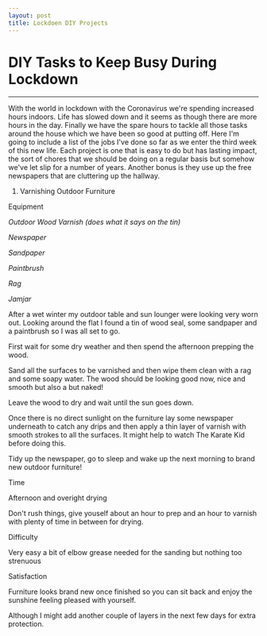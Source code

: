 ```yaml
---
layout: post
title: Lockdoen DIY Projects
---
```


# DIY Tasks to Keep Busy During Lockdown

-----


With the world in lockdown with the Coronavirus we're spending increased hours indoors. Life has slowed down and it seems as though there are more hours in the day. Finally we have the spare hours to tackle all those tasks around the house which we have been so good at putting off.
Here I'm going to include a list of the jobs I've done so far as we enter the third week of this new life. Each project is one that is easy to do but has lasting impact, the sort of chores that we should be doing on a regular basis but somehow we've let slip for a number of years. Another bonus is they use up the free newspapers that are cluttering up the hallway.

1. Varnishing Outdoor Furniture

Equipment

*Outdoor Wood Varnish (does what it says on the tin)*

*Newspaper*

*Sandpaper*

*Paintbrush*

*Rag*

*Jamjar*



After a wet winter my outdoor table and sun lounger were looking very worn out. Looking around the flat I found a tin of wood seal, some sandpaper and a paintbrush so I was all set to go.

First wait for some dry weather and then spend the afternoon prepping the wood.

Sand all the surfaces to be varnished and then wipe them clean with a rag and some soapy water. The wood should be looking good now, nice and smooth but also a but naked!

Leave the wood to dry and wait until the sun goes down.

Once there is no direct sunlight on the furniture lay some newspaper underneath to catch any drips and then apply a thin layer of varnish with smooth strokes to all the surfaces. It might help to watch The Karate Kid before doing this.

Tidy up the newspaper, go to sleep and wake up the next morning to brand new outdoor furniture!

Time 

Afternoon and overight drying

Don't rush things, give youself about an hour to prep and an hour to varnish with plenty of time in between for drying.

Difficulty

Very easy a bit of elbow grease needed for the sanding but nothing too strenuous

Satisfaction

Furniture looks brand new once finished so you can sit back and enjoy the sunshine feeling pleased with yourself.

Although I might add another couple of layers in the next few days for extra protection.
